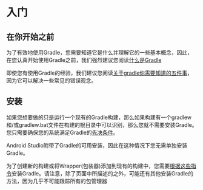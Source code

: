 # 入门
## 在你开始之前
为了有效地使用Gradle，您需要知道它是什么并理解它的一些基本概念，因此，在您认真开始使用Gradle之前，我们强烈建议您阅读[什么是Gradle](什么是Gradle[what_is_Gradle].md)

即使您有使用Gradle的经验，我们建议您阅读[关于gradle你需要知道的五件事](什么是Gradle[what_is_Gradle].md#关于gradle你需要知道的五件事)，因为它可以解决一些常见的错误观念。

## 安装

如果您想要做的只是运行一个现有的Gradle构建，那么如果构建有一个gradlew和/或gradlew.bat文件在构建的根目录中可以识别，那么您就不需要安装Gradle。您只需要确保您的系统满足Gradle的[先决条件](安装Gradle[installing_Gradle].md#先决条件)。

Android Studio附带了Gradle的可用安装，因此在这种情况下您无需单独安装Gradle。

为了创建新的构建或将Wrapper(包装器)添加到现有的构建中，您需要[根据这些指令](安装Gradle[installing_Gradle].md)安装Gradle。请注意，除了页面中所描述的之外，可能还有其他安装Gradle的方法，因为几乎不可能跟踪所有的包管理器